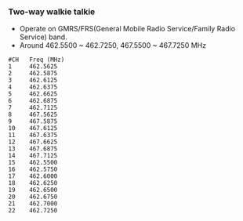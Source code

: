 ### Two-way walkie talkie
* Operate on GMRS/FRS(General Mobile Radio Service/Family Radio Service) band. 
* Around 462.5500 ~ 462.7250, 467.5500 ~ 467.7250 MHz 
```
#CH   Freq (MHz)
1     462.5625
2     462.5875
3     462.6125
4     462.6375
5     462.6625
6     462.6875
7     462.7125
8     467.5625
9     467.5875
10    467.6125
11    467.6375
12    467.6625
13    467.6875
14    467.7125
15    462.5500
16    462.5750
17    462.6000
18    462.6250
19    462.6500
20    462.6750
21    462.7000
22    462.7250
```
